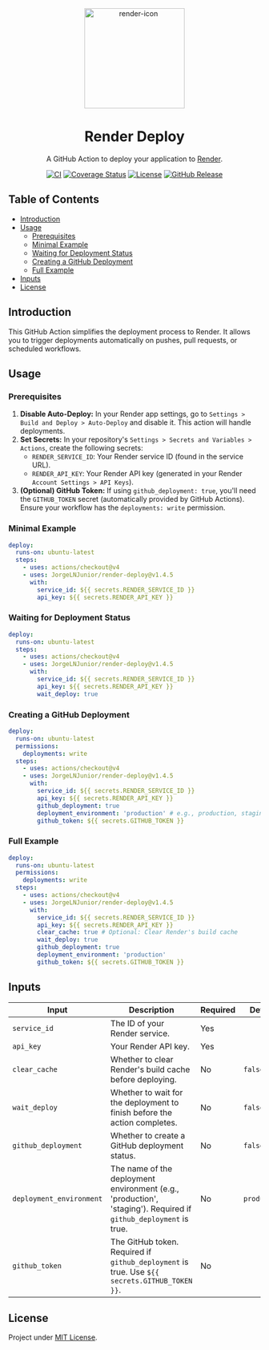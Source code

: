 <div align="center" id="short-description-and-logo">
  
  <img src="https://i.ibb.co/BS1ZjJb/render-community-large-icon-removebg-preview.png" alt="render-icon" border="0" width="200px">

  <h1>Render Deploy</h1>

  <p>A GitHub Action to deploy your application to <a href="https://render.com" target="_blank" rel="noreferrer noopener">Render</a>.</p>

</div>

<div align="center" id="badges">

[![CI](https://img.shields.io/github/actions/workflow/status/JorgeLNJunior/render-deploy/ci.yml?branch=main&style=flat-square)](https://github.com/JorgeLNJunior/render-deploy/actions/workflows/ci.yml)
[![Coverage Status](https://img.shields.io/coverallsCoverage/github/JorgeLNJunior/render-deploy?branch=main&style=flat-square
)](https://coveralls.io/github/JorgeLNJunior/render-deploy?branch=main)
[![License](https://img.shields.io/github/license/JorgeLNJunior/render-deploy?style=flat-square)](LICENSE)
[![GitHub Release](https://img.shields.io/github/v/release/JorgeLNJunior/render-deploy?style=flat-square)](https://github.com/JorgeLNJunior/render-deploy/releases/latest)

</div>

## Table of Contents

- [Introduction](#introduction)
- [Usage](#usage)
  - [Prerequisites](#prerequisites)
  - [Minimal Example](#minimal-example)
  - [Waiting for Deployment Status](#waiting-for-deployment-status)
  - [Creating a GitHub Deployment](#creating-a-github-deployment)
  - [Full Example](#full-example)
- [Inputs](#inputs)
- [License](#license)

## Introduction

This GitHub Action simplifies the deployment process to Render.  It allows you to trigger deployments automatically on pushes, pull requests, or scheduled workflows.

## Usage

### Prerequisites

1. **Disable Auto-Deploy:** In your Render app settings, go to `Settings > Build and Deploy > Auto-Deploy` and disable it. This action will handle deployments.
2. **Set Secrets:** In your repository's `Settings > Secrets and Variables > Actions`, create the following secrets:
    - `RENDER_SERVICE_ID`: Your Render service ID (found in the service URL).
    - `RENDER_API_KEY`: Your Render API key (generated in your Render `Account Settings > API Keys`).
3. **(Optional) GitHub Token:** If using `github_deployment: true`, you'll need the `GITHUB_TOKEN` secret (automatically provided by GitHub Actions).  Ensure your workflow has the `deployments: write` permission.

### Minimal Example

```yaml
deploy:
  runs-on: ubuntu-latest
  steps:
    - uses: actions/checkout@v4
    - uses: JorgeLNJunior/render-deploy@v1.4.5
      with:
        service_id: ${{ secrets.RENDER_SERVICE_ID }}
        api_key: ${{ secrets.RENDER_API_KEY }}
```

### Waiting for Deployment Status

```yaml
deploy:
  runs-on: ubuntu-latest
  steps:
    - uses: actions/checkout@v4
    - uses: JorgeLNJunior/render-deploy@v1.4.5
      with:
        service_id: ${{ secrets.RENDER_SERVICE_ID }}
        api_key: ${{ secrets.RENDER_API_KEY }}
        wait_deploy: true
```

### Creating a GitHub Deployment

```yaml
deploy:
  runs-on: ubuntu-latest
  permissions:
    deployments: write
  steps:
    - uses: actions/checkout@v4
    - uses: JorgeLNJunior/render-deploy@v1.4.5
      with:
        service_id: ${{ secrets.RENDER_SERVICE_ID }}
        api_key: ${{ secrets.RENDER_API_KEY }}
        github_deployment: true
        deployment_environment: 'production' # e.g., production, staging
        github_token: ${{ secrets.GITHUB_TOKEN }}
```

### Full Example

```yaml
deploy:
  runs-on: ubuntu-latest
  permissions:
    deployments: write
  steps:
    - uses: actions/checkout@v4
    - uses: JorgeLNJunior/render-deploy@v1.4.5
      with:
        service_id: ${{ secrets.RENDER_SERVICE_ID }}
        api_key: ${{ secrets.RENDER_API_KEY }}
        clear_cache: true # Optional: Clear Render's build cache
        wait_deploy: true
        github_deployment: true
        deployment_environment: 'production'
        github_token: ${{ secrets.GITHUB_TOKEN }}
```

## Inputs

| Input                | Description                                                                                             | Required | Default |
|----------------------|---------------------------------------------------------------------------------------------------------|----------|---------|
| `service_id`         | The ID of your Render service.                                                                         | Yes      |         |
| `api_key`            | Your Render API key.                                                                                      | Yes      |         |
| `clear_cache`        | Whether to clear Render's build cache before deploying.                                                | No       | `false` |
| `wait_deploy`        | Whether to wait for the deployment to finish before the action completes.                                | No       | `false` |
| `github_deployment` | Whether to create a GitHub deployment status.                                                            | No       | `false` |
| `deployment_environment` | The name of the deployment environment (e.g., 'production', 'staging'). Required if `github_deployment` is true. | No       |  `production`  |
| `github_token`       | The GitHub token. Required if `github_deployment` is true. Use `${{ secrets.GITHUB_TOKEN }}`.            | No       |         |


## License

Project under [MIT License](/LICENSE).
